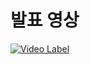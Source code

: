 # 발표 영상
[![Video Label](http://img.youtube.com/vi/CIzw0FZAssXmUZSO/0.jpg)](https://youtu.be/CIzw0FZAssXmUZSO)
